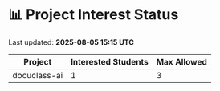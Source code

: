 # 📊 Project Interest Status

Last updated: **2025-08-05 15:15 UTC**

| Project | Interested Students | Max Allowed |
|---------|---------------------|-------------|
| docuclass-ai | 1 | 3 |
